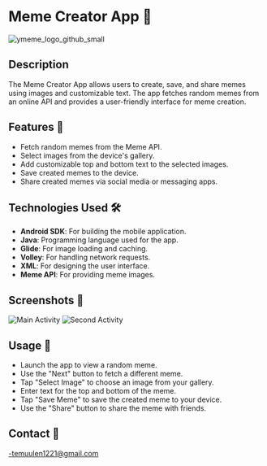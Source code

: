 # Meme Creator App 🎉
![ymeme_logo_github_small](https://github.com/user-attachments/assets/d531edd8-2084-4a9f-8ade-ed9e41018158)

## Description
The Meme Creator App allows users to create, save, and share memes using images and customizable text. The app fetches random memes from an online API and provides a user-friendly interface for meme creation.

## Features 🌟
- Fetch random memes from the Meme API.
- Select images from the device's gallery.
- Add customizable top and bottom text to the selected images.
- Save created memes to the device.
- Share created memes via social media or messaging apps.

## Technologies Used 🛠️
- **Android SDK**: For building the mobile application.
- **Java**: Programming language used for the app.
- **Glide**: For image loading and caching.
- **Volley**: For handling network requests.
- **XML**: For designing the user interface.
- **Meme API**: For providing meme images.

## Screenshots 📸
![Main Activity](screenshots/main_activity.png)
![Second Activity](screenshots/second_activity.png)

## Usage 🚀
- Launch the app to view a random meme.
- Use the "Next" button to fetch a different meme.
- Tap "Select Image" to choose an image from your gallery.
- Enter text for the top and bottom of the meme.
- Tap "Save Meme" to save the created meme to your device.
- Use the "Share" button to share the meme with friends.

## Contact 📧
-temuulen1221@gmail.com
